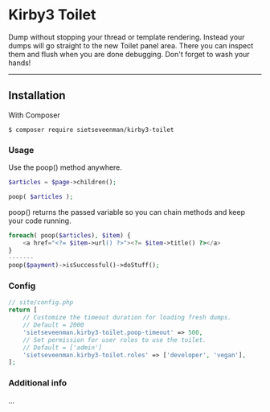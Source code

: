 # Kirby3 Toilet

Dump without stopping your thread or template rendering. Instead your dumps will go straight to the new Toilet panel area. There you can inspect them and flush when you are done debugging. Don't forget to wash your hands!

****

## Installation

With Composer

```
$ composer require sietseveenman/kirby3-toilet
```

### Usage

Use the poop() method anywhere.
```php
$articles = $page->children();

poop( $articles );
```
poop() returns the passed variable so you can chain methods and keep your code running.
```php
foreach( poop($articles), $item) {
    <a href="<?= $item->url() ?>"><?= $item->title() ?></a>
}
-------
poop($payment)->isSuccessful()->doStuff();
```

### Config
```php
// site/config.php
return [
    // Customize the timeout duration for loading fresh dumps.
    // Default = 2000
    'sietseveenman.kirby3-toilet.poop-timeout' => 500,
    // Set permission for user roles to use the toilet.
    // Default = ['admin']
    'sietseveenman.kirby3-toilet.roles' => ['developer', 'vegan'],
];
```

### Additional info
...
